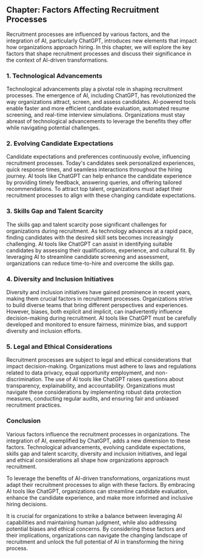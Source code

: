 Chapter: Factors Affecting Recruitment Processes
------------------------------------------------

Recruitment processes are influenced by various factors, and the integration of AI, particularly ChatGPT, introduces new elements that impact how organizations approach hiring. In this chapter, we will explore the key factors that shape recruitment processes and discuss their significance in the context of AI-driven transformations.

### 1. Technological Advancements

Technological advancements play a pivotal role in shaping recruitment processes. The emergence of AI, including ChatGPT, has revolutionized the way organizations attract, screen, and assess candidates. AI-powered tools enable faster and more efficient candidate evaluation, automated resume screening, and real-time interview simulations. Organizations must stay abreast of technological advancements to leverage the benefits they offer while navigating potential challenges.

### 2. Evolving Candidate Expectations

Candidate expectations and preferences continuously evolve, influencing recruitment processes. Today's candidates seek personalized experiences, quick response times, and seamless interactions throughout the hiring journey. AI tools like ChatGPT can help enhance the candidate experience by providing timely feedback, answering queries, and offering tailored recommendations. To attract top talent, organizations must adapt their recruitment processes to align with these changing candidate expectations.

### 3. Skills Gap and Talent Scarcity

The skills gap and talent scarcity pose significant challenges for organizations during recruitment. As technology advances at a rapid pace, finding candidates with the desired skill sets becomes increasingly challenging. AI tools like ChatGPT can assist in identifying suitable candidates by assessing their qualifications, experience, and cultural fit. By leveraging AI to streamline candidate screening and assessment, organizations can reduce time-to-hire and overcome the skills gap.

### 4. Diversity and Inclusion Initiatives

Diversity and inclusion initiatives have gained prominence in recent years, making them crucial factors in recruitment processes. Organizations strive to build diverse teams that bring different perspectives and experiences. However, biases, both explicit and implicit, can inadvertently influence decision-making during recruitment. AI tools like ChatGPT must be carefully developed and monitored to ensure fairness, minimize bias, and support diversity and inclusion efforts.

### 5. Legal and Ethical Considerations

Recruitment processes are subject to legal and ethical considerations that impact decision-making. Organizations must adhere to laws and regulations related to data privacy, equal opportunity employment, and non-discrimination. The use of AI tools like ChatGPT raises questions about transparency, explainability, and accountability. Organizations must navigate these considerations by implementing robust data protection measures, conducting regular audits, and ensuring fair and unbiased recruitment practices.

### Conclusion

Various factors influence the recruitment processes in organizations. The integration of AI, exemplified by ChatGPT, adds a new dimension to these factors. Technological advancements, evolving candidate expectations, skills gap and talent scarcity, diversity and inclusion initiatives, and legal and ethical considerations all shape how organizations approach recruitment.

To leverage the benefits of AI-driven transformations, organizations must adapt their recruitment processes to align with these factors. By embracing AI tools like ChatGPT, organizations can streamline candidate evaluation, enhance the candidate experience, and make more informed and inclusive hiring decisions.

It is crucial for organizations to strike a balance between leveraging AI capabilities and maintaining human judgment, while also addressing potential biases and ethical concerns. By considering these factors and their implications, organizations can navigate the changing landscape of recruitment and unlock the full potential of AI in transforming the hiring process.
